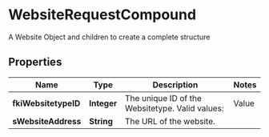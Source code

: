 

# WebsiteRequestCompound

A Website Object and children to create a complete structure

## Properties

| Name | Type | Description | Notes |
|------------ | ------------- | ------------- | -------------|
|**fkiWebsitetypeID** | **Integer** | The unique ID of the Websitetype.  Valid values:  |Value|Description| |-|-| |1|Website| |2|Twitter| |3|Facebook| |4|Survey| |  |
|**sWebsiteAddress** | **String** | The URL of the website. |  |



